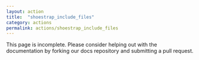 ```yaml
---
layout: action
title:  "shoestrap_include_files"
category: actions
permalink: actions/shoestrap_include_files
---
```


This page is incomplete. Please consider helping out with the documentation by forking our docs repository and submitting a pull request.